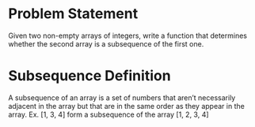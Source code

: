 # Problem Statement
Given two non-empty arrays of integers, write a function that determines whether the second array is a subsequence of the first one.

# Subsequence Definition
A subsequence of an array is a set of numbers that aren’t necessarily adjacent in the array but that are in the same order as they appear in the array. Ex. [1, 3, 4] form a subsequence of the array [1, 2, 3, 4]
